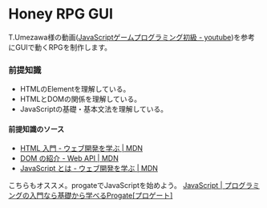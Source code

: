 # Honey RPG GUI
T.Umezawa様の動画([JavaScriptゲームプログラミング初級 - youtube](https://www.youtube.com/watch?v=RKcFIg1yHOI&list=LL&index=5))を参考にGUIで動くRPGを制作します。

### 前提知識

- HTMLのElementを理解している。
- HTMLとDOMの関係を理解している。
- JavaScriptの基礎・基本文法を理解している。

#### 前提知識のソース
- [HTML 入門 - ウェブ開発を学ぶ | MDN](https://developer.mozilla.org/ja/docs/Learn/HTML/Introduction_to_HTML)
- [DOM の紹介 - Web API | MDN](https://developer.mozilla.org/ja/docs/Web/API/Document_Object_Model/Introduction)
- [JavaScript とは - ウェブ開発を学ぶ | MDN](https://developer.mozilla.org/ja/docs/Learn/JavaScript/First_steps/What_is_JavaScript)

こちらもオススメ。progateでJavaScriptを始めよう。
[JavaScript
 | プログラミングの入門なら基礎から学べるProgate[プロゲート]](https://progate.com/courses/es6)
